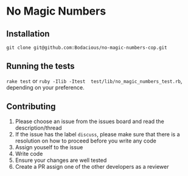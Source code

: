 # No Magic Numbers

## Installation

`git clone git@github.com:Bodacious/no-magic-numbers-cop.git`

## Running the tests

`rake test` or `ruby -Ilib -Itest  test/lib/no_magic_numbers_test.rb`, depending on your preference.

## Contributing

1. Please choose an issue from the issues board and read the description/thread
2. If the issue has the label `discuss`, please make sure that there is a resolution on how to proceed before you write any code
3. Assign youself to the issue
4. Write code
5. Ensure your changes are well tested
6. Create a PR assign one of the other developers as a reviewer

